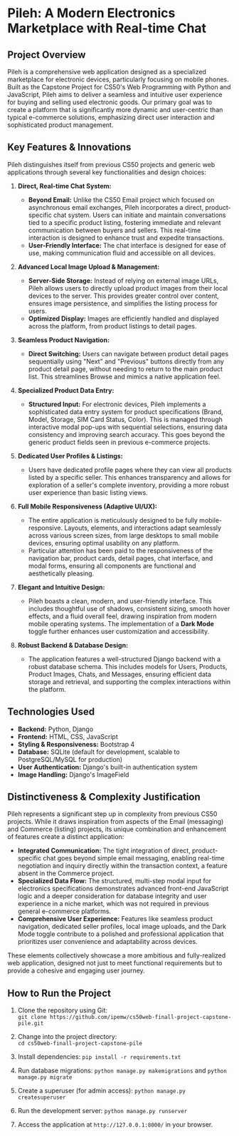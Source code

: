 # Pileh: A Modern Electronics Marketplace with Real-time Chat

## Project Overview

Pileh is a comprehensive web application designed as a specialized marketplace for electronic devices, particularly focusing on mobile phones. Built as the Capstone Project for CS50's Web Programming with Python and JavaScript, Pileh aims to deliver a seamless and intuitive user experience for buying and selling used electronic goods. Our primary goal was to create a platform that is significantly more dynamic and user-centric than typical e-commerce solutions, emphasizing direct user interaction and sophisticated product management.

## Key Features & Innovations

Pileh distinguishes itself from previous CS50 projects and generic web applications through several key functionalities and design choices:

1.  **Direct, Real-time Chat System:**
    * **Beyond Email:** Unlike the CS50 Email project which focused on asynchronous email exchanges, Pileh incorporates a direct, product-specific chat system. Users can initiate and maintain conversations tied to a specific product listing, fostering immediate and relevant communication between buyers and sellers. This real-time interaction is designed to enhance trust and expedite transactions.
    * **User-Friendly Interface:** The chat interface is designed for ease of use, making communication fluid and accessible on all devices.

2.  **Advanced Local Image Upload & Management:**
    * **Server-Side Storage:** Instead of relying on external image URLs, Pileh allows users to directly upload product images from their local devices to the server. This provides greater control over content, ensures image persistence, and simplifies the listing process for users.
    * **Optimized Display:** Images are efficiently handled and displayed across the platform, from product listings to detail pages.

3.  **Seamless Product Navigation:**
    * **Direct Switching:** Users can navigate between product detail pages sequentially using "Next" and "Previous" buttons directly from any product detail page, without needing to return to the main product list. This streamlines Browse and mimics a native application feel.

4.  **Specialized Product Data Entry:**
    * **Structured Input:** For electronic devices, Pileh implements a sophisticated data entry system for product specifications (Brand, Model, Storage, SIM Card Status, Color). This is managed through interactive modal pop-ups with sequential selections, ensuring data consistency and improving search accuracy. This goes beyond the generic product fields seen in previous e-commerce projects.

5.  **Dedicated User Profiles & Listings:**
    * Users have dedicated profile pages where they can view all products listed by a specific seller. This enhances transparency and allows for exploration of a seller's complete inventory, providing a more robust user experience than basic listing views.

6.  **Full Mobile Responsiveness (Adaptive UI/UX):**
    * The entire application is meticulously designed to be fully mobile-responsive. Layouts, elements, and interactions adapt seamlessly across various screen sizes, from large desktops to small mobile devices, ensuring optimal usability on any platform.
    * Particular attention has been paid to the responsiveness of the navigation bar, product cards, detail pages, chat interface, and modal forms, ensuring all components are functional and aesthetically pleasing.

7.  **Elegant and Intuitive Design:**
    * Pileh boasts a clean, modern, and user-friendly interface. This includes thoughtful use of shadows, consistent sizing, smooth hover effects, and a fluid overall feel, drawing inspiration from modern mobile operating systems. The implementation of a **Dark Mode** toggle further enhances user customization and accessibility.

8.  **Robust Backend & Database Design:**
    * The application features a well-structured Django backend with a robust database schema. This includes models for Users, Products, Product Images, Chats, and Messages, ensuring efficient data storage and retrieval, and supporting the complex interactions within the platform.

## Technologies Used

* **Backend:** Python, Django
* **Frontend:** HTML, CSS, JavaScript
* **Styling & Responsiveness:** Bootstrap 4
* **Database:** SQLite (default for development, scalable to PostgreSQL/MySQL for production)
* **User Authentication:** Django's built-in authentication system
* **Image Handling:** Django's ImageField

## Distinctiveness & Complexity Justification

Pileh represents a significant step up in complexity from previous CS50 projects. While it draws inspiration from aspects of the Email (messaging) and Commerce (listing) projects, its unique combination and enhancement of features create a distinct application:

* **Integrated Communication:** The tight integration of direct, product-specific chat goes beyond simple email messaging, enabling real-time negotiation and inquiry directly within the transaction context, a feature absent in the Commerce project.
* **Specialized Data Flow:** The structured, multi-step modal input for electronics specifications demonstrates advanced front-end JavaScript logic and a deeper consideration for database integrity and user experience in a niche market, which was not required in previous general e-commerce platforms.
* **Comprehensive User Experience:** Features like seamless product navigation, dedicated seller profiles, local image uploads, and the Dark Mode toggle contribute to a polished and professional application that prioritizes user convenience and adaptability across devices.

These elements collectively showcase a more ambitious and fully-realized web application, designed not just to meet functional requirements but to provide a cohesive and engaging user journey.

## How to Run the Project

1.  Clone the repository using Git:  
    `git clone https://github.com/ipemw/cs50web-finall-project-capstone-pile.git`

2.  Change into the project directory:  
    `cd cs50web-finall-project-capstone-pile`

3.  Install dependencies: `pip install -r requirements.txt`

4.  Run database migrations: `python manage.py makemigrations` and `python manage.py migrate`

5.  Create a superuser (for admin access): `python manage.py createsuperuser`

6.  Run the development server: `python manage.py runserver`

7.  Access the application at `http://127.0.0.1:8000/` in your browser.

